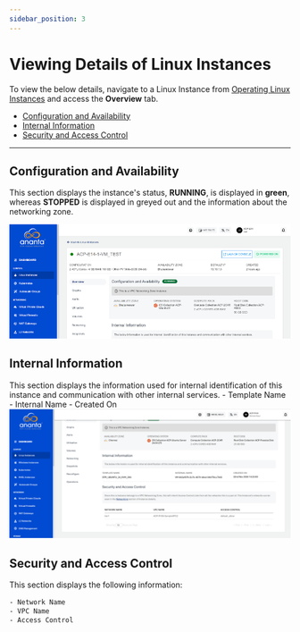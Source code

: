 ```yaml
---
sidebar_position: 3
---
```

# Viewing Details of Linux Instances

To view the below details, navigate to a Linux Instance from  [Operating Linux Instances](AboutLinuxInstances.md) and access the **Overview** tab.

- [Configuration and Availability](#configuration-and-availability)
- [Internal Information](#internal-information)
- [Security and Access Control](#security-and-access-control)
---
## Configuration and Availability

This section displays the instance's status, **RUNNING**, is displayed in <span class="green">**green**</span>, whereas **STOPPED** is displayed in greyed out and the information about the networking zone.

![Viewing Details of Linux Instances](img/ViewingDetailsofLinuxInstances1.png)

## Internal Information
This section displays the information used for internal identification of this instance and communication with other internal services.
    - Template Name
    - Internal Name
    - Created On
      ![Internal Information](img/InternalInformation.png)
## Security and Access Control
This section displays the following information:

	- Network Name
	- VPC Name
	- Access Control


